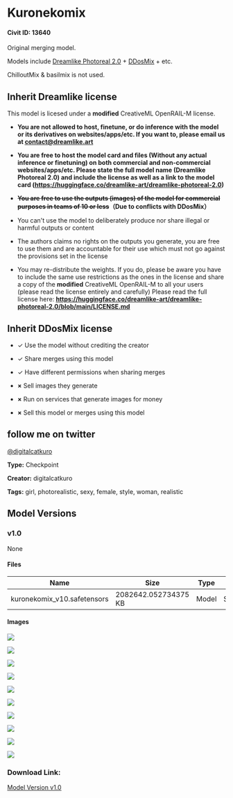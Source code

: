 # Kuronekomix

#### Civit ID: 13640

<p>Original merging model.</p><p>Models include <a target="_blank" rel="ugc" href="https://civitai.com/models/3811/dreamlike-photoreal-20">Dreamlike Photoreal 2.0</a> + <a target="_blank" rel="ugc" href="https://civitai.com/models/8437/ddosmix">DDosMix</a> + etc.</p><p>ChilloutMix &amp; basilmix is not used.</p><p></p><h2>Inherit Dreamlike license</h2><p>This model is licesed under a <strong>modified</strong> CreativeML OpenRAIL-M license.</p><ul><li><p><strong>You are not allowed to host, finetune, or do inference with the model or its derivatives on websites/apps/etc. If you want to, please email us at </strong><a target="_blank" rel="ugc" href="mailto:contact@dreamlike.art"><strong><u>contact@dreamlike.art</u></strong></a></p></li><li><p><strong>You are free to host the model card and files (Without any actual inference or finetuning) on both commercial and non-commercial websites/apps/etc. Please state the full model name (Dreamlike Photoreal 2.0) and include the license as well as a link to the model card (</strong><a target="_blank" rel="ugc" href="https://huggingface.co/dreamlike-art/dreamlike-photoreal-2.0"><strong><u>https://huggingface.co/dreamlike-art/dreamlike-photoreal-2.0</u></strong></a><strong>)</strong></p></li><li><p><strong><s>You are free to use the outputs (images) of the model for commercial purposes in teams of 10 or less</s>（Due to conflicts with DDosMix）</strong></p></li><li><p>You can't use the model to deliberately produce nor share illegal or harmful outputs or content</p></li><li><p>The authors claims no rights on the outputs you generate, you are free to use them and are accountable for their use which must not go against the provisions set in the license</p></li><li><p>You may re-distribute the weights. If you do, please be aware you have to include the same use restrictions as the ones in the license and share a copy of the <strong>modified</strong> CreativeML OpenRAIL-M to all your users (please read the license entirely and carefully) Please read the full license here: <a target="_blank" rel="ugc" href="https://huggingface.co/dreamlike-art/dreamlike-photoreal-2.0/blob/main/LICENSE.md"><strong><u>https://huggingface.co/dreamlike-art/dreamlike-photoreal-2.0/blob/main/LICENSE.md</u></strong></a></p></li></ul><h2>Inherit DDosMix license</h2><ul><li><p>✓ Use the model without crediting the creator</p></li><li><p>✓ Share merges using this model</p></li><li><p>✓ Have different permissions when sharing merges</p></li><li><p><strong>×</strong> Sell images they generate</p></li><li><p><strong>×</strong> Run on services that generate images for money</p></li><li><p><strong>×</strong> Sell this model or merges using this model</p></li></ul><h2>follow me on twitter</h2><p><a target="_blank" rel="ugc" href="https://twitter.com/digitalcatkuro">@digitalcatkuro</a></p>

**Type:** Checkpoint

**Creator:** digitalcatkuro

**Tags:** girl, photorealistic, sexy, female, style, woman, realistic

## Model Versions

### v1.0

None

#### Files

| Name | Size | Type | Format | Download Url | AutoV1 | AutoV2 | SHA256 | CRC32 | BLAKE3 |
| --- | --- | --- | --- | --- | --- | --- | --- | --- | --- |
| kuronekomix_v10.safetensors | 2082642.052734375 KB | Model | SafeTensor | https://civitai.com/api/download/models/16067 | 542883C9 | F8F0806DB7 | F8F0806DB76FEE9DE0503F80CC7445BD46CF254F84C9639E23B5A1E87D2E7F78 | 6AD215CD | A9022B907379B22EBBBB9BD245228342AAD3E0024B8CC462FF4478CC8BEAD56D |

#### Images

<p><img src="https://image.civitai.com/xG1nkqKTMzGDvpLrqFT7WA/c3e88992-5ee0-417c-a675-5d5d9c8e5d00/width=450/165820.jpeg" /></p>

<p><img src="https://image.civitai.com/xG1nkqKTMzGDvpLrqFT7WA/59a8c948-d04e-4682-f93b-fe6836112200/width=450/165819.jpeg" /></p>

<p><img src="https://image.civitai.com/xG1nkqKTMzGDvpLrqFT7WA/e0408ba4-a56a-443f-d007-216f8c2bad00/width=450/164004.jpeg" /></p>

<p><img src="https://image.civitai.com/xG1nkqKTMzGDvpLrqFT7WA/e202cfde-fd09-423f-874e-6f33d3b24300/width=450/164010.jpeg" /></p>

<p><img src="https://image.civitai.com/xG1nkqKTMzGDvpLrqFT7WA/f580a5da-b457-43b8-eac8-1b3dbae0a500/width=450/164005.jpeg" /></p>

<p><img src="https://image.civitai.com/xG1nkqKTMzGDvpLrqFT7WA/3b33fd83-40fb-40da-5ed6-085ea11bf800/width=450/163800.jpeg" /></p>

<p><img src="https://image.civitai.com/xG1nkqKTMzGDvpLrqFT7WA/4b8563ba-cdd9-4d71-82c9-68630c2c8900/width=450/164009.jpeg" /></p>

<p><img src="https://image.civitai.com/xG1nkqKTMzGDvpLrqFT7WA/bdd1fd41-fda2-4b90-6a8d-165543277b00/width=450/161870.jpeg" /></p>

<p><img src="https://image.civitai.com/xG1nkqKTMzGDvpLrqFT7WA/5f11af10-3f19-418e-322b-f95405f85f00/width=450/161915.jpeg" /></p>

<p><img src="https://image.civitai.com/xG1nkqKTMzGDvpLrqFT7WA/4babc2fa-12ab-4bac-36da-4f75bc64d300/width=450/161916.jpeg" /></p>

### Download Link:

[Model Version v1.0](https://civitai.com/api/download/models/16067)

